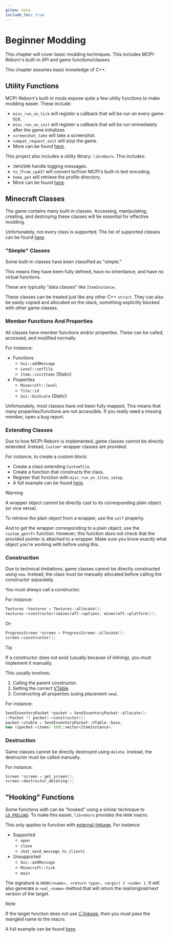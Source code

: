```yaml
---
gitea: none
include_toc: true
---
```


# Beginner Modding
This chapter will cover basic modding techniques.
This includes MCPI-Reborn's built-in API and game functions/classes.

This chapter assumes basic knowledge of C++.

## Utility Functions
MCPI-Reborn's built-in mods expose quite a few utility functions to make modding easier. These include:
* `misc_run_on_tick` will register a callback that will be run on every game-tick.
* `misc_run_on_init` will register a callback that will be run immediately after the game initializes.
* `screenshot_take` will take a screenshot.
* `compat_request_exit` will stop the game.
* More can be found [here](../../mods/include).

This project also includes a utility library: `libreborn`. This includes:
* `INFO`/`ERR` handle logging messages.
* `to_`/`from_cp437` will convert to/from MCPI's built-in text encoding.
* `home_get` will retrieve the profile directory.
* More can be found [here](../../libreborn/include).

## Minecraft Classes
The game contains many built-in classes.
Accessing, manipulating, creating, and destroying these classes will be essential for effective modding.

Unfortunately, not every class is supported. The list of supported classes can be found [here](../../symbols/src).

### "Simple" Classes
Some built-in classes have been classified as "simple."

This means they have been fully defined, have no inheritance, and have no virtual functions.

These are typically "data classes" like `ItemInstance`.

These classes can be treated just like any other C++ `struct`.
They can also be easily copied and allocated on the stack, something explicitly blocked with other game classes.

### Member Functions And Properties
All classes have member functions and/or properties. These can be called, accessed, and modified normally.

For instance:
* Functions
  * `Gui::addMessage`
  * `Level::setTile`
  * `Item::initItems` (Static)
* Properties
  * `Minecraft::level`
  * `Tile::id`
  * `Gui::GuiScale` (Static)

Unfortunately, most classes have not been fully mapped. This means that many properties/functions are not accessible.
If you really need a missing member, open a bug report.

### Extending Classes
Due to how MCPI-Reborn is implemented, game classes cannot be directly extended.
Instead, `Custom*` wrapper classes are provided.

For instance, to create a custom block:
* Create a class extending `CustomTile`.
* Create a function that constructs the class.
* Register that function with `misc_run_on_tiles_setup`.
* A full example can be found [here](../../example-mods/custom-block/src/custom-block.cpp).

> [!WARNING]
> A wrapper object *cannot* be directly cast to its corresponding plain object (or vice versa).

To retrieve the plain object from a wrapper, use the `self` property.

And to get the wrapper corresponding to a plain object, use the `custom_get<T>` function.
However, this function *does not* check that the provided pointer is attached to a wrapper.
Make sure you know exactly what object you're working with before using this.

### Construction
Due to technical limitations, game classes cannot be directly constructed using `new`.
Instead, the class must be manually allocated before calling the constructor separately.

You must *always* call a constructor.

For instance:
```c++
Textures *textures = Textures::allocate();
textures->constructor(&minecraft->options, minecraft->platform());
```

Or:
```c++
ProgressScreen *screen = ProgressScreen::allocate();
screen->constructor();
```

> [!TIP]
> If a constructor does not exist (usually because of inlining), you must implement it manually.
>
> This usually involves:
> 1. Calling the parent constructor.
> 2. Setting the correct [VTable](https://en.wikipedia.org/wiki/Virtual_method_table?useskin=vector).
> 3. Constructing all properties (using placement `new`).
>
> For instance:
> ```c++
> SendInventoryPacket *packet = SendInventoryPacket::allocate();
> ((Packet *) packet)->constructor();
> packet->vtable = SendInventoryPacket::VTable::base;
> new (&packet->items) std::vector<ItemInstance>;
> ```

### Destruction
Game classes cannot be directly destroyed using `delete`.
Instead, the destructor must be called manually.

For instance:
```c++
Screen *screen = get_screen();
screen->destructor_deleting();
```

## "Hooking" Functions
Some functions with can be "hooked" using a similar technique to [`LD_PRELOAD`](https://tbrindus.ca/correct-ld-preload-hooking-libc/).
To make this easier, `libreborn` provides the `HOOK` macro.

This only applies to function with [external-linkage](https://learn.microsoft.com/en-us/cpp/cpp/program-and-linkage-cpp?view=msvc-170#external-vs-internal-linkage). For instance:
* Supported
  * `open`
  * `close`
  * `chat_send_message_to_clients`
* Unsupported
  * `Gui::addMessage`
  * `Minecraft::tick`
  * `main`

The signature is `HOOK(<name>, <return type>, <args>) { <code> }`.
It will also generate a `real_<name>` method that will return the real/original/next version of the target.

> [!NOTE]
> If the target function does not use [C linkage](https://en.cppreference.com/w/cpp/language/language_linkage),
> then you must pass the mangled name to the macro.

A full example can be found [here](../../example-mods/chat-commands/src/chat-commands.cpp).